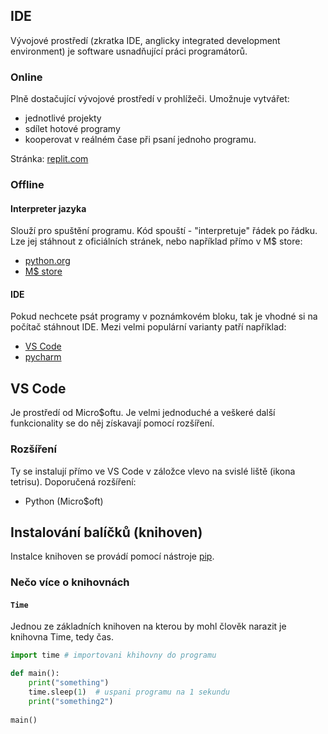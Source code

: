## IDE
Vývojové prostředí (zkratka IDE, anglicky integrated development environment) je software usnadňující práci programátorů.

### Online
Plně dostačující vývojové prostředí v prohlížeči. Umožnuje vytvářet: 
- jednotlivé projekty
- sdílet hotové programy
- kooperovat v reálném čase při psaní jednoho programu.

Stránka: [replit.com](https://replit.com/)

### Offline
#### Interpreter jazyka
Slouží pro spuštění programu. Kód spouští - "interpretuje" řádek po řádku. Lze jej stáhnout z oficiálních stránek, 
nebo například přímo v M$ store:
- [python.org](https://www.python.org/downloads/)
- [M$ store](https://www.microsoft.com/store/productid/9NRWMJP3717K?ocid=pdpshare)

#### IDE
Pokud nechcete psát programy v poznámkovém bloku, tak je vhodné si na počítač stáhnout IDE. 
Mezi velmi populární varianty patří například:
- [VS Code](https://code.visualstudio.com/)
- [pycharm](https://www.jetbrains.com/pycharm)

## VS Code 
Je prostředí od Micro$oftu. Je velmi jednoduché a veškeré další funkcionality se do něj získavají pomocí rozšíření. 
 
### Rozšíření
Ty se instalují přímo ve VS Code v záložce vlevo na svislé liště (ikona tetrisu).
Doporučená rozšíření:
- Python (Micro$oft)

## Instalování balíčků (knihoven)
Instalce knihoven se provádí pomocí nástroje [pip](https://pip.pypa.io/en/stable/).

### Nečo více o knihovnách

#### `Time`
Jednou ze základních knihoven na kterou by mohl člověk narazit je knihovna Time, tedy čas.

```Python
import time # importovani khihovny do programu

def main():
    print("something")
    time.sleep(1)  # uspani programu na 1 sekundu
    print("something2")
    
main()
```